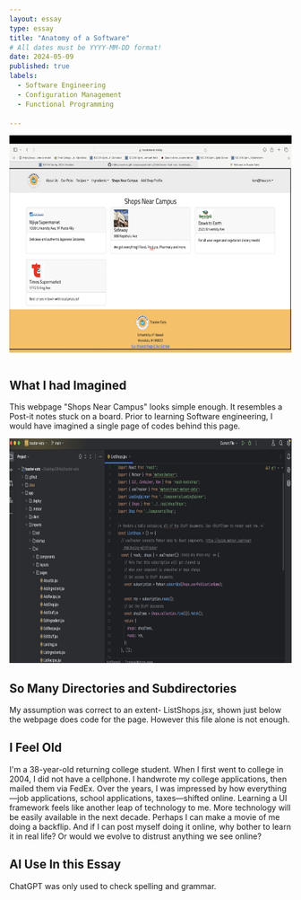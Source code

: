 ```yaml
---
layout: essay
type: essay
title: "Anatomy of a Software"
# All dates must be YYYY-MM-DD format!
date: 2024-05-09
published: true
labels:
  - Software Engineering  
  - Configuration Management
  - Functional Programming 
    
---
```

<img width="700px" height ="400px" class="rounded float-start pe-4" src="./mywebsite.jpg">





## What I had Imagined 

This webpage "Shops Near Campus" looks simple enough. It resembles a Post-it notes stuck on a board. Prior to learning Software engineering, I would have imagined a single page of codes behind this page. 


<img width="700px" height ="400px" class="rounded float-start pe-4" src="./ListShops.jpg">


## So Many Directories and Subdirectories 

My assumption was correct to an extent- ListShops.jsx, shown just below the webpage does code for the page. However this file alone is not enough. 

## I Feel Old

I'm a 38-year-old returning college student. When I first went to college in 2004, I did not have a cellphone. I handwrote my college applications, then mailed them via FedEx. Over the years, I was impressed by how everything—job applications, school applications, taxes—shifted online. Learning a UI framework feels like another leap of technology to me. More technology will be easily available in the next decade. Perhaps I can make a movie of me doing a backflip. And if I can post myself doing it online, why bother to learn it in real life? Or would we evolve to distrust anything we see online?

## AI Use In this Essay

ChatGPT was only used to check spelling and grammar. 
